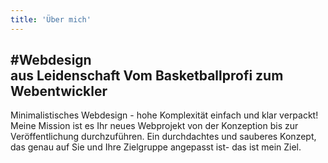 ```yaml
---
title: 'Über mich'
---
```


#Webdesign<br><span>aus Leidenschaft</span>
<span class="subtitle">Vom **Basketballprofi** zum **Webentwickler**</span>
---
Minimalistisches Webdesign - hohe Komplexität einfach und klar verpackt! Meine Mission ist es Ihr neues Webprojekt von der Konzeption bis zur Veröffen&shy;tlichung durchzu&shy;führen. Ein durchdachtes und sauberes Konzept, das genau auf Sie und Ihre Zielgruppe angepasst ist- das ist mein Ziel.
